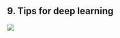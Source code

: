 ## 9. Tips for deep learning

![](https://github.com/steveLauwh/DeepLearning-notes/raw/master/Hung-yi%20Lee%20Machine%20Learning%20Notes/image/9.1.PNG)

